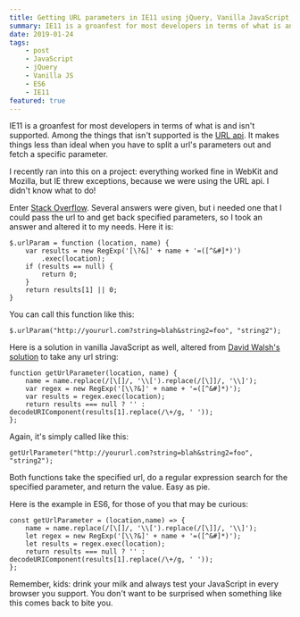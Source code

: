 ```yaml
---
title: Getting URL parameters in IE11 using jQuery, Vanilla JavaScript, and ES6
summary: IE11 is a groanfest for most developers in terms of what is and isn't supported. Among the things that isn't supported is the URL api. It makes things less than ideal when you have to split a url's parameters out and fetch a specific parameter....
date: 2019-01-24
tags:
    - post
    - JavaScript
    - jQuery
    - Vanilla JS
    - ES6
    - IE11
featured: true
---
```


IE11 is a groanfest for most developers in terms of what is and isn't supported. Among the things that isn't supported is the [URL api](https://developer.mozilla.org/en-US/docs/Web/API/URL). It makes things less than ideal when you have to split a url's parameters out and fetch a specific parameter.

I recently ran into this on a project: everything worked fine in WebKit and Mozilla, but IE threw exceptions, because we were using the URL api. I didn't know what to do!

Enter [Stack Overflow](https://stackoverflow.com/questions/19491336/get-url-parameter-jquery-or-how-to-get-query-string-values-in-js). Several answers were given, but i needed one that I could pass the url to and get back specified parameters, so I took an answer and altered it to my needs. Here it is:

```
$.urlParam = function (location, name) {
    var results = new RegExp('[\?&]' + name + '=([^&#]*)')
        .exec(location);
    if (results == null) {
        return 0;
    }
    return results[1] || 0;
}
```

You can call this function like this:

```
$.urlParam("http://yoururl.com?string=blah&string2=foo", "string2");
```


Here is a solution in vanilla JavaScript as well, altered from [David Walsh's solution](https://davidwalsh.name/query-string-javascript) to take any url string:

```
function getUrlParameter(location, name) {
    name = name.replace(/[\[]/, '\\[').replace(/[\]]/, '\\]');
    var regex = new RegExp('[\\?&]' + name + '=([^&#]*)');
    var results = regex.exec(location);
    return results === null ? '' : decodeURIComponent(results[1].replace(/\+/g, ' '));
};
```

Again, it's simply called like this:

```
getUrlParameter("http://yoururl.com?string=blah&string2=foo", "string2");
```

Both functions take the specified url, do a regular expression search for the specified parameter, and return the value. Easy as pie.

Here is the example in ES6, for those of you that may be curious:

```
const getUrlParameter = (location,name) => { 
    name = name.replace(/[\[]/, '\\[').replace(/[\]]/, '\\]');
    let regex = new RegExp('[\\?&]' + name + '=([^&#]*)');
    let results = regex.exec(location);
    return results === null ? '' : decodeURIComponent(results[1].replace(/\+/g, ' '));
};
```

Remember, kids: drink your milk and always test your JavaScript in every browser you support. You don't want to be surprised when something like this comes back to bite you. 
